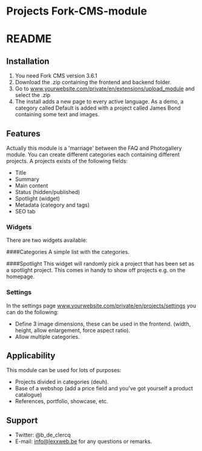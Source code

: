 Projects Fork-CMS-module
========================

# README

## Installation

1. You need Fork CMS version 3.6.1
2. Download the .zip containing the frontend and backend folder.
3. Go to www.yourwebsite.com/private/en/extensions/upload_module and select the .zip
4. The install adds a new page to every active language. As a demo, a category called Default is added with a project called James Bond containing some text and images.

## Features
Actually this module is a 'marriage' between the FAQ and Photogallery module. You can create different categories each containing different projects.
A projects exists of the following fields:
- Title
- Summary
- Main content
- Status (hidden/published)
- Spotlight (widget)
- Metadata (category and tags)
- SEO tab

### Widgets
There are two widgets available:

####Categories
A simple list with the categories. 

####Spotlight
This widget will randomly pick a project that has been set as a spotlight project. This comes in handy to show off projects e.g. on the homepage.

### Settings
In the settings page www.yourwebsite.com/private/en/projects/settings you can do the following:
- Define 3 image dimensions, these can be used in the frontend. (width, height, allow enlargement, force aspect ratio).
- Allow multiple categories.

## Applicability
This module can be used for lots of purposes:
- Projects divided in categories (deuh).
- Base of a webshop (add a price field and you've got yourself a product catalogue)
- References, portfolio, showcase, etc.

## Support
- Twitter: @b_de_clercq
- E-mail: <info@lexxweb.be> for any questions or remarks.
